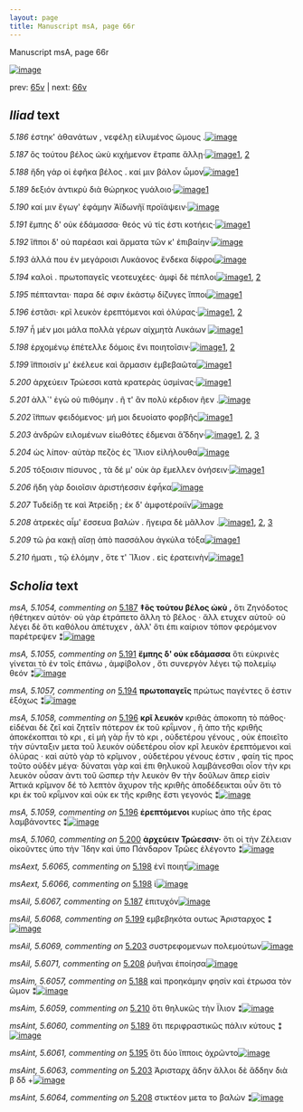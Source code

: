 ```yaml
---
layout: page
title: Manuscript msA, page 66r
---
```


Manuscript msA, page 66r

[![image](http://www.homermultitext.org/iipsrv?OBJ=IIP,1.0&FIF=/project/homer/pyramidal/deepzoom/hmt/vaimg/2017a/VA066RN_0067.tif&WID=100&CVT=JPEG)](http://www.homermultitext.org/ict2/?urn=urn:cite2:hmt:vaimg.2017a:VA066RN_0067)

prev:  [65v](../65v/) | next:  [66v](../66v/)

## *Iliad* text

*5.186* <a id="5.186"/> έστηκ' ἀθανάτων , νεφέλῃ εἰλυμένος ὤμους .[![image](http://www.homermultitext.org/iipsrv?OBJ=IIP,1.0&FIF=/project/homer/pyramidal/deepzoom/hmt/vaimg/2017a/VA066RN_0067.tif&RGN=0.161,0.2201,0.433,0.0338&WID=1000&CVT=JPEG)](http://www.homermultitext.org/ict2/?urn=urn:cite2:hmt:vaimg.2017a:VA066RN_0067@0.161,0.2201,0.433,0.0338)

*5.187* <a id="5.187"/> ὃς τούτου βέλος ὠκὺ κιχήμενον ἔτραπε ἄλλῃ·[![image](http://www.homermultitext.org/iipsrv?OBJ=IIP,1.0&FIF=/project/homer/pyramidal/deepzoom/hmt/vaimg/2017a/VA066RN_0067.tif&RGN=0.162,0.2412,0.425,0.0353&WID=1000&CVT=JPEG)](http://www.homermultitext.org/ict2/?urn=urn:cite2:hmt:vaimg.2017a:VA066RN_0067@0.162,0.2412,0.425,0.0353)[1](#msA_5.1054), [2](#msAil_5.6067)

*5.188* <a id="5.188"/> ἤδη γάρ οἱ ἐφῆκα βέλος . καί μιν βάλον ὦμον[![image](http://www.homermultitext.org/iipsrv?OBJ=IIP,1.0&FIF=/project/homer/pyramidal/deepzoom/hmt/vaimg/2017a/VA066RN_0067.tif&RGN=0.161,0.2585,0.412,0.0338&WID=1000&CVT=JPEG)](http://www.homermultitext.org/ict2/?urn=urn:cite2:hmt:vaimg.2017a:VA066RN_0067@0.161,0.2585,0.412,0.0338)[1](#msAim_5.6057)

*5.189* <a id="5.189"/> δεξιόν ἀντικρὺ διὰ θώρηκος γυάλοιο·[![image](http://www.homermultitext.org/iipsrv?OBJ=IIP,1.0&FIF=/project/homer/pyramidal/deepzoom/hmt/vaimg/2017a/VA066RN_0067.tif&RGN=0.155,0.278,0.366,0.0361&WID=1000&CVT=JPEG)](http://www.homermultitext.org/ict2/?urn=urn:cite2:hmt:vaimg.2017a:VA066RN_0067@0.155,0.278,0.366,0.0361)[1](#msAint_5.6060)

*5.190* <a id="5.190"/> καί μιν ἔγωγ' ἐφάμην Ἀϊδωνῆϊ προϊάψειν·[![image](http://www.homermultitext.org/iipsrv?OBJ=IIP,1.0&FIF=/project/homer/pyramidal/deepzoom/hmt/vaimg/2017a/VA066RN_0067.tif&RGN=0.161,0.3005,0.388,0.0316&WID=1000&CVT=JPEG)](http://www.homermultitext.org/ict2/?urn=urn:cite2:hmt:vaimg.2017a:VA066RN_0067@0.161,0.3005,0.388,0.0316)

*5.191* <a id="5.191"/> ἔμπης δ' οὐκ ἐδάμασσα· θεός νύ τίς ἐστι κοτήεις·[![image](http://www.homermultitext.org/iipsrv?OBJ=IIP,1.0&FIF=/project/homer/pyramidal/deepzoom/hmt/vaimg/2017a/VA066RN_0067.tif&RGN=0.159,0.3193,0.435,0.0338&WID=1000&CVT=JPEG)](http://www.homermultitext.org/ict2/?urn=urn:cite2:hmt:vaimg.2017a:VA066RN_0067@0.159,0.3193,0.435,0.0338)[1](#msA_5.1055)

*5.192* <a id="5.192"/> ἵ̈πποι δ' οὐ παρέασι καὶ ἅρματα τῶν κ' ἐπιβαίην·[![image](http://www.homermultitext.org/iipsrv?OBJ=IIP,1.0&FIF=/project/homer/pyramidal/deepzoom/hmt/vaimg/2017a/VA066RN_0067.tif&RGN=0.157,0.3343,0.427,0.0338&WID=1000&CVT=JPEG)](http://www.homermultitext.org/ict2/?urn=urn:cite2:hmt:vaimg.2017a:VA066RN_0067@0.157,0.3343,0.427,0.0338)

*5.193* <a id="5.193"/> ἀλλά που ἐν μεγάροισι Λυκάονος ἕνδεκα δίφροι[![image](http://www.homermultitext.org/iipsrv?OBJ=IIP,1.0&FIF=/project/homer/pyramidal/deepzoom/hmt/vaimg/2017a/VA066RN_0067.tif&RGN=0.157,0.3569,0.44,0.0353&WID=1000&CVT=JPEG)](http://www.homermultitext.org/ict2/?urn=urn:cite2:hmt:vaimg.2017a:VA066RN_0067@0.157,0.3569,0.44,0.0353)

*5.194* <a id="5.194"/> καλοὶ . πρωτοπαγεῖς νεοτευχέες· ἀμφὶ δὲ πέπλοι[![image](http://www.homermultitext.org/iipsrv?OBJ=IIP,1.0&FIF=/project/homer/pyramidal/deepzoom/hmt/vaimg/2017a/VA066RN_0067.tif&RGN=0.157,0.3772,0.433,0.0323&WID=1000&CVT=JPEG)](http://www.homermultitext.org/ict2/?urn=urn:cite2:hmt:vaimg.2017a:VA066RN_0067@0.157,0.3772,0.433,0.0323)[1](#msA_5.1057), [2](#msA_5.1056)

*5.195* <a id="5.195"/> πέπτανται· παρα δέ σφιν ἑκάστῳ δίζυγες ἵπποι[![image](http://www.homermultitext.org/iipsrv?OBJ=IIP,1.0&FIF=/project/homer/pyramidal/deepzoom/hmt/vaimg/2017a/VA066RN_0067.tif&RGN=0.149,0.402,0.455,0.0255&WID=1000&CVT=JPEG)](http://www.homermultitext.org/ict2/?urn=urn:cite2:hmt:vaimg.2017a:VA066RN_0067@0.149,0.402,0.455,0.0255)[1](#msAint_5.6061)

*5.196* <a id="5.196"/> ἑστᾶσι· κρῖ λευκὸν ἐρεπτόμενοι καὶ ὀλύρας·[![image](http://www.homermultitext.org/iipsrv?OBJ=IIP,1.0&FIF=/project/homer/pyramidal/deepzoom/hmt/vaimg/2017a/VA066RN_0067.tif&RGN=0.151,0.4155,0.404,0.0331&WID=1000&CVT=JPEG)](http://www.homermultitext.org/ict2/?urn=urn:cite2:hmt:vaimg.2017a:VA066RN_0067@0.151,0.4155,0.404,0.0331)[1](#msA_5.1058), [2](#msA_5.1059)

*5.197* <a id="5.197"/> ἦ μέν μοι μάλα πολλὰ γέρων αἰχμητὰ Λυκάων 				[![image](http://www.homermultitext.org/iipsrv?OBJ=IIP,1.0&FIF=/project/homer/pyramidal/deepzoom/hmt/vaimg/2017a/VA066RN_0067.tif&RGN=0.157,0.4328,0.435,0.0376&WID=1000&CVT=JPEG)](http://www.homermultitext.org/ict2/?urn=urn:cite2:hmt:vaimg.2017a:VA066RN_0067@0.157,0.4328,0.435,0.0376)[1](#msAint_5.6062)

*5.198* <a id="5.198"/> ἐρχομένῳ ἐπέτελλε δόμοις ἔνι ποιητοῖσιν·[![image](http://www.homermultitext.org/iipsrv?OBJ=IIP,1.0&FIF=/project/homer/pyramidal/deepzoom/hmt/vaimg/2017a/VA066RN_0067.tif&RGN=0.154,0.453,0.428,0.0323&WID=1000&CVT=JPEG)](http://www.homermultitext.org/ict2/?urn=urn:cite2:hmt:vaimg.2017a:VA066RN_0067@0.154,0.453,0.428,0.0323)[1](#msAext_5.6065), [2](#msAext_5.6066)

*5.199* <a id="5.199"/> ἵ̈πποισίν μ' ἐκέλευε καὶ ἅρμασιν ἐμβεβαῶτα[![image](http://www.homermultitext.org/iipsrv?OBJ=IIP,1.0&FIF=/project/homer/pyramidal/deepzoom/hmt/vaimg/2017a/VA066RN_0067.tif&RGN=0.154,0.4741,0.432,0.0308&WID=1000&CVT=JPEG)](http://www.homermultitext.org/ict2/?urn=urn:cite2:hmt:vaimg.2017a:VA066RN_0067@0.154,0.4741,0.432,0.0308)[1](#msAil_5.6068)

*5.200* <a id="5.200"/> ἀρχεύειν Τρώεσσι 					κατὰ κρατερὰς ὑσμίνας·[![image](http://www.homermultitext.org/iipsrv?OBJ=IIP,1.0&FIF=/project/homer/pyramidal/deepzoom/hmt/vaimg/2017a/VA066RN_0067.tif&RGN=0.156,0.4936,0.432,0.0308&WID=1000&CVT=JPEG)](http://www.homermultitext.org/ict2/?urn=urn:cite2:hmt:vaimg.2017a:VA066RN_0067@0.156,0.4936,0.432,0.0308)[1](#msA_5.1060)

*5.201* <a id="5.201"/> ἀλλ`' ἐγὼ οὐ πιθόμην . ῆ τ' ἂν πολὺ κέρδιον ῆεν .[![image](http://www.homermultitext.org/iipsrv?OBJ=IIP,1.0&FIF=/project/homer/pyramidal/deepzoom/hmt/vaimg/2017a/VA066RN_0067.tif&RGN=0.154,0.5131,0.435,0.0308&WID=1000&CVT=JPEG)](http://www.homermultitext.org/ict2/?urn=urn:cite2:hmt:vaimg.2017a:VA066RN_0067@0.154,0.5131,0.435,0.0308)

*5.202* <a id="5.202"/> ἵ̈ππων φειδόμενος· μή μοι δευοίατο φορβῆς[![image](http://www.homermultitext.org/iipsrv?OBJ=IIP,1.0&FIF=/project/homer/pyramidal/deepzoom/hmt/vaimg/2017a/VA066RN_0067.tif&RGN=0.151,0.5319,0.412,0.0301&WID=1000&CVT=JPEG)](http://www.homermultitext.org/ict2/?urn=urn:cite2:hmt:vaimg.2017a:VA066RN_0067@0.151,0.5319,0.412,0.0301)[1](#msA_5.1061)

*5.203* <a id="5.203"/> ἀνδρῶν ειλομένων εἰωθότες έδμεναι ἅ̆᾿δδην·[![image](http://www.homermultitext.org/iipsrv?OBJ=IIP,1.0&FIF=/project/homer/pyramidal/deepzoom/hmt/vaimg/2017a/VA066RN_0067.tif&RGN=0.151,0.553,0.436,0.0301&WID=1000&CVT=JPEG)](http://www.homermultitext.org/ict2/?urn=urn:cite2:hmt:vaimg.2017a:VA066RN_0067@0.151,0.553,0.436,0.0301)[1](#msAint_5.6063), [2](#msAil_5.6069), [3](#msA_5.1062)

*5.204* <a id="5.204"/> ὡς λίπον· αὐτὰρ πεζὸς ἐς Ἴ̈λιον εἰλήλουθα[![image](http://www.homermultitext.org/iipsrv?OBJ=IIP,1.0&FIF=/project/homer/pyramidal/deepzoom/hmt/vaimg/2017a/VA066RN_0067.tif&RGN=0.153,0.571,0.401,0.0301&WID=1000&CVT=JPEG)](http://www.homermultitext.org/ict2/?urn=urn:cite2:hmt:vaimg.2017a:VA066RN_0067@0.153,0.571,0.401,0.0301)

*5.205* <a id="5.205"/> τόξοισιν πίσυνος , τὰ δέ μ' οὐκ ὰρ ἔμελλεν ὀνήσειν·[![image](http://www.homermultitext.org/iipsrv?OBJ=IIP,1.0&FIF=/project/homer/pyramidal/deepzoom/hmt/vaimg/2017a/VA066RN_0067.tif&RGN=0.147,0.592,0.475,0.0301&WID=1000&CVT=JPEG)](http://www.homermultitext.org/ict2/?urn=urn:cite2:hmt:vaimg.2017a:VA066RN_0067@0.147,0.592,0.475,0.0301)[1](#msAil_5.6070)

*5.206* <a id="5.206"/> ἤδη γὰρ δοιοῖσιν ἀριστήεσσιν ἐφἧκα[![image](http://www.homermultitext.org/iipsrv?OBJ=IIP,1.0&FIF=/project/homer/pyramidal/deepzoom/hmt/vaimg/2017a/VA066RN_0067.tif&RGN=0.15,0.6093,0.35,0.0301&WID=1000&CVT=JPEG)](http://www.homermultitext.org/ict2/?urn=urn:cite2:hmt:vaimg.2017a:VA066RN_0067@0.15,0.6093,0.35,0.0301)

*5.207* <a id="5.207"/> Τυδείδῃ τε καὶ 						 Ἀτρείδῃ ; ἐκ δ' 					ἀμφοτέροιϊν[![image](http://www.homermultitext.org/iipsrv?OBJ=IIP,1.0&FIF=/project/homer/pyramidal/deepzoom/hmt/vaimg/2017a/VA066RN_0067.tif&RGN=0.144,0.6258,0.423,0.0338&WID=1000&CVT=JPEG)](http://www.homermultitext.org/ict2/?urn=urn:cite2:hmt:vaimg.2017a:VA066RN_0067@0.144,0.6258,0.423,0.0338)

*5.208* <a id="5.208"/> ἀτρεκὲς αἷμ' ἔσσευα βαλών . ἤγειρα δὲ μᾶλλον .[![image](http://www.homermultitext.org/iipsrv?OBJ=IIP,1.0&FIF=/project/homer/pyramidal/deepzoom/hmt/vaimg/2017a/VA066RN_0067.tif&RGN=0.153,0.6469,0.416,0.0316&WID=1000&CVT=JPEG)](http://www.homermultitext.org/ict2/?urn=urn:cite2:hmt:vaimg.2017a:VA066RN_0067@0.153,0.6469,0.416,0.0316)[1](#msAim_5.6058), [2](#msAil_5.6071), [3](#msAint_5.6064)

*5.209* <a id="5.209"/> τῶ ῥα κακῇ αἴσῃ ἀπὸ πασσάλου ἀγκύλα τόξα[![image](http://www.homermultitext.org/iipsrv?OBJ=IIP,1.0&FIF=/project/homer/pyramidal/deepzoom/hmt/vaimg/2017a/VA066RN_0067.tif&RGN=0.147,0.6694,0.434,0.0301&WID=1000&CVT=JPEG)](http://www.homermultitext.org/ict2/?urn=urn:cite2:hmt:vaimg.2017a:VA066RN_0067@0.147,0.6694,0.434,0.0301)[1](#msAil_5.6072)

*5.210* <a id="5.210"/> ήματι , τῷ ἑλόμην , ὅτε τ' Ἴ̈λιον . εἰς ἐρατεινὴν[![image](http://www.homermultitext.org/iipsrv?OBJ=IIP,1.0&FIF=/project/homer/pyramidal/deepzoom/hmt/vaimg/2017a/VA066RN_0067.tif&RGN=0.154,0.6875,0.425,0.0301&WID=1000&CVT=JPEG)](http://www.homermultitext.org/ict2/?urn=urn:cite2:hmt:vaimg.2017a:VA066RN_0067@0.154,0.6875,0.425,0.0301)[1](#msAim_5.6059)

## *Scholia* text

*msA, 5.1054, commenting on* [5.187](#5.187)  <a id="msA_5.1054"/> **‡ὃς τούτου βέλος ὠκὺ ,** ὅτι Ζηνόδοτος ἠθέτηκεν αὐτόν· οὐ γὰρ ἐτράπετο ἄλλη τὸ βέλος · ἄλλ ετυχεν αὐτοῦ· οὐ λέγει δὲ ὅτι καθόλου ἀπέτυχεν , ἀλλ' ὅτι ἐπι καίριον τόπον φερόμενον παρέτρεψεν ⁑[![image](http://www.homermultitext.org/iipsrv?OBJ=IIP,1.0&FIF=/project/homer/pyramidal/deepzoom/hmt/vaimg/2017a/VA066RN_0067.tif&RGN=0.16064849,0.10954357,0.61311717,0.03623790&WID=1000&CVT=JPEG)](http://www.homermultitext.org/ict2/?urn=urn:cite2:hmt:vaimg.2017a:VA066RN_0067@0.16064849,0.10954357,0.61311717,0.03623790)

*msA, 5.1055, commenting on* [5.191](#5.191)  <a id="msA_5.1055"/> **ἔμπης δ' οὐκ εδάμασσα** ὅτι εὐκρινὲς γίνεται τὸ ἐν τοῖς ἐπάνω , ἀμφίβολον , ὅτι συνεργὸν λέγει τῷ πολεμίῳ θεόν ⁑[![image](http://www.homermultitext.org/iipsrv?OBJ=IIP,1.0&FIF=/project/homer/pyramidal/deepzoom/hmt/vaimg/2017a/VA066RN_0067.tif&RGN=0.16359617,0.13941909,0.60943257,0.02517289&WID=1000&CVT=JPEG)](http://www.homermultitext.org/ict2/?urn=urn:cite2:hmt:vaimg.2017a:VA066RN_0067@0.16359617,0.13941909,0.60943257,0.02517289)

*msA, 5.1057, commenting on* [5.194](#5.194)  <a id="msA_5.1057"/> **πρωτοπαγεῖς** πρώτως παγέντες ὅ ἐστιν ἐξόχως ⁑[![image](http://www.homermultitext.org/iipsrv?OBJ=IIP,1.0&FIF=/project/homer/pyramidal/deepzoom/hmt/vaimg/2017a/VA066RN_0067.tif&RGN=0.16580693,0.17897649,0.61459101,0.02130014&WID=1000&CVT=JPEG)](http://www.homermultitext.org/ict2/?urn=urn:cite2:hmt:vaimg.2017a:VA066RN_0067@0.16580693,0.17897649,0.61459101,0.02130014)

*msA, 5.1058, commenting on* [5.196](#5.196)  <a id="msA_5.1058"/> **κρῖ λευκόν** κριθάς ἀποκοπη τὸ πάθος· εἰδέναι δὲ ζεῖ καὶ ζητεῖν πότερον ἐκ τοῦ κρῗμνον , ἢ ἀπο τῆς κριθῆς ἀποκέκοπται τὸ κρι , εἰ μὴ γὰρ ἦν τὸ κρι , οὐδετέρου γένους , οὐκ ἐποιεῖτο τὴν σύνταξιν μετα τοῦ λευκόν οὐδετέρου οἶον κρῖ λευκὸν ἐρεπτόμενοι καὶ ὀλύρας · καὶ αὐτὸ γὰρ τὸ κρῖμνον , οὐδετέρου γένους ἐστιν , φαίη τίς προς τοῦτο οὐδὲν μέγα· δύναται γὰρ καὶ ἐπι θηλυκοῦ λαμβάνεσθαι οἷον τὴν κρι λευκὸν οὖσαν ἀντι τοῦ ὥσπερ τὴν λευκὸν θν τὴν δοῦλων ἅπερ εἰσὶν Ἀττικά κρῖμνον δέ τὸ λεπτὸν ἄχυρον τῆς κριθῆς ἀποδέδεικται οὖν ὅτι τὸ κρι ἐκ τοῦ κρῗμνον καὶ οὐκ εκ τῆς κριθης ἔστι γεγονός ⁑[![image](http://www.homermultitext.org/iipsrv?OBJ=IIP,1.0&FIF=/project/homer/pyramidal/deepzoom/hmt/vaimg/2017a/VA066RN_0067.tif&RGN=0.16580693,0.18561549,0.63411938,0.18921162&WID=1000&CVT=JPEG)](http://www.homermultitext.org/ict2/?urn=urn:cite2:hmt:vaimg.2017a:VA066RN_0067@0.16580693,0.18561549,0.63411938,0.18921162)

*msA, 5.1059, commenting on* [5.196](#5.196)  <a id="msA_5.1059"/> **ἐρεπτόμενοι** κυρίως ἀπο τῆς έρας λαμβάνοντες ⁑[![image](http://www.homermultitext.org/iipsrv?OBJ=IIP,1.0&FIF=/project/homer/pyramidal/deepzoom/hmt/vaimg/2017a/VA066RN_0067.tif&RGN=0.60390567,0.37316736,0.18754606,0.02959889&WID=1000&CVT=JPEG)](http://www.homermultitext.org/ict2/?urn=urn:cite2:hmt:vaimg.2017a:VA066RN_0067@0.60390567,0.37316736,0.18754606,0.02959889)

*msA, 5.1060, commenting on* [5.200](#5.200)  <a id="msA_5.1060"/> **ἀρχεύειν Τρώεσσιν·** ὅτι οἱ τὴν Ζέλειαν οἰκοῦντες ὑπο τὴν Ἴδην καὶ ὑπο Πάνδαρον Τρῶες ἐλέγοντο ⁑[![image](http://www.homermultitext.org/iipsrv?OBJ=IIP,1.0&FIF=/project/homer/pyramidal/deepzoom/hmt/vaimg/2017a/VA066RN_0067.tif&RGN=0.59911570,0.39917012,0.19675755,0.04398340&WID=1000&CVT=JPEG)](http://www.homermultitext.org/ict2/?urn=urn:cite2:hmt:vaimg.2017a:VA066RN_0067@0.59911570,0.39917012,0.19675755,0.04398340)

*msAext, 5.6065, commenting on* [5.198](#5.198)  <a id="msAext_5.6065"/> ἐνῖ ποιητ[![image](http://www.homermultitext.org/iipsrv?OBJ=IIP,1.0&FIF=/project/homer/pyramidal/deepzoom/hmt/vaimg/2017a/VA066RN_0067.tif&RGN=0.81134856,0.46611342,0.04826824,0.01327801&WID=1000&CVT=JPEG)](http://www.homermultitext.org/ict2/?urn=urn:cite2:hmt:vaimg.2017a:VA066RN_0067@0.81134856,0.46611342,0.04826824,0.01327801)

*msAext, 5.6066, commenting on* [5.198](#5.198)  <a id="msAext_5.6066"/> ἰ[![image](http://www.homermultitext.org/iipsrv?OBJ=IIP,1.0&FIF=/project/homer/pyramidal/deepzoom/hmt/vaimg/2017a/VA066RN_0067.tif&RGN=0.88614591,0.46085754,0.00884304,0.01438451&WID=1000&CVT=JPEG)](http://www.homermultitext.org/ict2/?urn=urn:cite2:hmt:vaimg.2017a:VA066RN_0067@0.88614591,0.46085754,0.00884304,0.01438451)

*msAil, 5.6067, commenting on* [5.187](#5.187)  <a id="msAil_5.6067"/> ἐπιτυχόν[![image](http://www.homermultitext.org/iipsrv?OBJ=IIP,1.0&FIF=/project/homer/pyramidal/deepzoom/hmt/vaimg/2017a/VA066RN_0067.tif&RGN=0.43146647,0.24647303,0.03684598,0.01023513&WID=1000&CVT=JPEG)](http://www.homermultitext.org/ict2/?urn=urn:cite2:hmt:vaimg.2017a:VA066RN_0067@0.43146647,0.24647303,0.03684598,0.01023513)

*msAil, 5.6068, commenting on* [5.199](#5.199)  <a id="msAil_5.6068"/> εμβεβηκότα ουτως Ἀρισταρχος ⁑[![image](http://www.homermultitext.org/iipsrv?OBJ=IIP,1.0&FIF=/project/homer/pyramidal/deepzoom/hmt/vaimg/2017a/VA066RN_0067.tif&RGN=0.49042004,0.47607192,0.09248342,0.01106501&WID=1000&CVT=JPEG)](http://www.homermultitext.org/ict2/?urn=urn:cite2:hmt:vaimg.2017a:VA066RN_0067@0.49042004,0.47607192,0.09248342,0.01106501)

*msAil, 5.6069, commenting on* [5.203](#5.203)  <a id="msAil_5.6069"/> συστρεφομενων πολεμούτων[![image](http://www.homermultitext.org/iipsrv?OBJ=IIP,1.0&FIF=/project/homer/pyramidal/deepzoom/hmt/vaimg/2017a/VA066RN_0067.tif&RGN=0.24944731,0.55297372,0.10243183,0.00995851&WID=1000&CVT=JPEG)](http://www.homermultitext.org/ict2/?urn=urn:cite2:hmt:vaimg.2017a:VA066RN_0067@0.24944731,0.55297372,0.10243183,0.00995851)

*msAil, 5.6071, commenting on* [5.208](#5.208)  <a id="msAil_5.6071"/> ῥυῆναι ἐποίησα[![image](http://www.homermultitext.org/iipsrv?OBJ=IIP,1.0&FIF=/project/homer/pyramidal/deepzoom/hmt/vaimg/2017a/VA066RN_0067.tif&RGN=0.30029477,0.64923928,0.05084746,0.01078838&WID=1000&CVT=JPEG)](http://www.homermultitext.org/ict2/?urn=urn:cite2:hmt:vaimg.2017a:VA066RN_0067@0.30029477,0.64923928,0.05084746,0.01078838)

*msAim, 5.6057, commenting on* [5.188](#5.188)  <a id="msAim_5.6057"/> καὶ προηκάμην φησίν καὶ έτρωσα τὸν ῶμον ⁑[![image](http://www.homermultitext.org/iipsrv?OBJ=IIP,1.0&FIF=/project/homer/pyramidal/deepzoom/hmt/vaimg/2017a/VA066RN_0067.tif&RGN=0.55821665,0.26721992,0.04347826,0.04508990&WID=1000&CVT=JPEG)](http://www.homermultitext.org/ict2/?urn=urn:cite2:hmt:vaimg.2017a:VA066RN_0067@0.55821665,0.26721992,0.04347826,0.04508990)

*msAim, 5.6059, commenting on* [5.210](#5.210)  <a id="msAim_5.6059"/> ὅτι θηλυκῶς τὴν Ϊλιον ⁑[![image](http://www.homermultitext.org/iipsrv?OBJ=IIP,1.0&FIF=/project/homer/pyramidal/deepzoom/hmt/vaimg/2017a/VA066RN_0067.tif&RGN=0.56927045,0.69128631,0.03758290,0.01410788&WID=1000&CVT=JPEG)](http://www.homermultitext.org/ict2/?urn=urn:cite2:hmt:vaimg.2017a:VA066RN_0067@0.56927045,0.69128631,0.03758290,0.01410788)

*msAint, 5.6060, commenting on* [5.189](#5.189)  <a id="msAint_5.6060"/> ὅτι περιφραστικῶς πάλιν κύτους ⁑[![image](http://www.homermultitext.org/iipsrv?OBJ=IIP,1.0&FIF=/project/homer/pyramidal/deepzoom/hmt/vaimg/2017a/VA066RN_0067.tif&RGN=0.09579956,0.27939142,0.05158438,0.02019364&WID=1000&CVT=JPEG)](http://www.homermultitext.org/ict2/?urn=urn:cite2:hmt:vaimg.2017a:VA066RN_0067@0.09579956,0.27939142,0.05158438,0.02019364)

*msAint, 5.6061, commenting on* [5.195](#5.195)  <a id="msAint_5.6061"/> ὅτι δύο ἵπποις ὀχρῶντο[![image](http://www.homermultitext.org/iipsrv?OBJ=IIP,1.0&FIF=/project/homer/pyramidal/deepzoom/hmt/vaimg/2017a/VA066RN_0067.tif&RGN=0.10316875,0.40359613,0.04347826,0.02213001&WID=1000&CVT=JPEG)](http://www.homermultitext.org/ict2/?urn=urn:cite2:hmt:vaimg.2017a:VA066RN_0067@0.10316875,0.40359613,0.04347826,0.02213001)

*msAint, 5.6063, commenting on* [5.203](#5.203)  <a id="msAint_5.6063"/> Ἀρισταρχ ἄδην ἄλλοι δὲ ἄδδην διὰ β δδ +[![image](http://www.homermultitext.org/iipsrv?OBJ=IIP,1.0&FIF=/project/homer/pyramidal/deepzoom/hmt/vaimg/2017a/VA066RN_0067.tif&RGN=0.09948416,0.55435685,0.05784819,0.03125864&WID=1000&CVT=JPEG)](http://www.homermultitext.org/ict2/?urn=urn:cite2:hmt:vaimg.2017a:VA066RN_0067@0.09948416,0.55435685,0.05784819,0.03125864)

*msAint, 5.6064, commenting on* [5.208](#5.208)  <a id="msAint_5.6064"/> στικτέον μετα το βαλών ⁑[![image](http://www.homermultitext.org/iipsrv?OBJ=IIP,1.0&FIF=/project/homer/pyramidal/deepzoom/hmt/vaimg/2017a/VA066RN_0067.tif&RGN=0.09469418,0.65062241,0.05158438,0.01991701&WID=1000&CVT=JPEG)](http://www.homermultitext.org/ict2/?urn=urn:cite2:hmt:vaimg.2017a:VA066RN_0067@0.09469418,0.65062241,0.05158438,0.01991701)